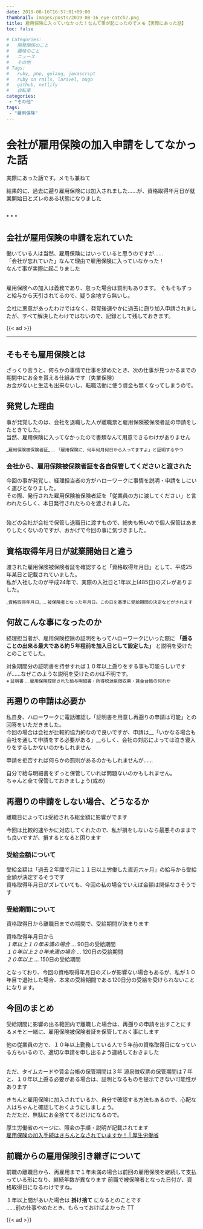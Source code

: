 ```yaml
---
date: 2019-08-16T16:57:01+09:00
thumbnail: images/posts/2019-08-16_eye-catch2.png
title: 雇用保険に入っていなかった！なんて事が起こったのでメモ【実際にあった話】
toc: false

# Categories:
#   開発関係のこと
#   趣味のこと
#   ニュース
#   その他
# Tags:
#   ruby, php, golang, javascript
#   ruby on rails, laravel, hugo
#   github, netlify
#   自転車
categories:
 - "その他"
tags:
 - "雇用保険"
---
```


# 会社が雇用保険の加入申請をしてなかった話

実際にあった話です。メモも兼ねて

結果的に、過去に遡り雇用保険には加入されました……が、資格取得年月日が就業開始日とズレのある状態になりました

<br>
* * *

## 会社が雇用保険の申請を忘れていた

働いている人は当然、雇用保険にはいっていると思うのですが……  
「会社が忘れていた」なんて理由で雇用保険に入っていなかった！  
なんて事が実際に起こりました

<br>
雇用保険への加入は義務であり、怠った場合は罰則もあります。  
そもそもずっと給与から天引されてるので、疑う余地すら無いし。

会社に悪意があったわけではなく、発覚後速やかに過去に遡り加入申請されましたが、すべて解決したわけではないので、記録として残しておきます。

{{< ad >}}

* * *

## そもそも雇用保険とは
ざっくり言うと、何らかの事情で仕事を辞めたとき、次の仕事が見つかるまでの期間中にお金を貰える仕組みです（失業保険）  
お金がないと生活も出来ないし、転職活動に使う資金も無くなってしまうので。

## 発覚した理由

事が発覚したのは、会社を退職した人が離職票と雇用保険被保険者証の申請をしたときでした。  
当然、雇用保険に入ってなかったので書類なんて用意できるわけがありません

<small>
_雇用保険被保険者証_ ... 「雇用保険に、何年何月何日から入ってますよ」と証明するやつ
</small>

### 会社から、雇用保険被保険者証を各自保管してくださいと渡された

今回の事が発覚し、経理担当者の方がハローワークに事情を説明・申請をしにいく運びとなりました。  
その際、発行された雇用保険被保険者証を「従業員の方に渡してください」と言われたらしく、本日発行されたものを渡されました。

<br>
殆どの会社が会社で保管し退職日に渡すもので、紛失も怖いので個人保管はあまりしたくないのですが、おかげで今回の事に気づきました。

## 資格取得年月日が就業開始日と違う

渡された雇用保険被保険者証を確認すると「資格取得年月日」として、平成25年某日と記載されていました。  
私が入社したのが平成24年で、実際の入社日と1年以上(485日)のズレがありました。

<small>
_資格取得年月日_ ... 被保険者となった年月日。この日を基準に受給期間の決定などがされます
</small>

## 何故こんな事になったのか

経理担当者が、雇用保険控除の証明をもってハローワークにいった際に __「遡ることの出来る最大である約５年程前を加入日として設定した」__ と説明を受けたとのことでした。

対象期間分の証明書を持参すれば１０年以上遡りをする事も可能らしいですが……なぜこのような説明を受けたのかは不明です。  
<small>※ 証明書 ... 雇用保険控除された給与明細書・所得税源泉徴収票・賃金台帳の何れか</small>


## 再遡りの申請は必要か

私自身、ハローワークに電話確認し「証明書を用意し再遡りの申請は可能」との回答をいただきました。  
今回の場合は会社が比較的協力的なので良いですが、申請は__「いかなる場合も会社を通して申請をする必要がある」__らしく、会社の対応によっては泣き寝入りをするしかないのかもしれません

申請を拒否すれば何らかの罰則があるのかもしれませんが……

自分で給与明細書をずっと保管していれば問題ないのかもしれません。  
ちゃんと全て保管しておきましょう(戒め)

## 再遡りの申請をしない場合、どうなるか

離職日によっては受給される総金額に影響がでます

今回は比較的速やかに対応してくれたので、私が損をしないなら最悪そのままでも良いですが、損するとなると困ります

### 受給金額について
受給金額は「過去２年間で月に１１日以上労働した直近六ヶ月」の給与から受給金額が決定するそうです  
資格取得年月日がズレていても、今回の私の場合でいえば金額は関係なさそうです

### 受給期間について
資格取得日から離職日までの期間で、受給期間が決まります

資格取得年月日から  
_１年以上１０年未満の場合_ ... 90日の受給期間  
_１０年以上２０年未満の場合_ ... 120日の受給期間  
_２０年以上_ ... 150日の受給期間  

となっており、今回の資格取得年月日のズレが影響ない場合もあるが、私が１０年目で退社した場合、本来の受給期間である120日分の受給を受けられないことになります。

## 今回のまとめ

受給期間に影響の出る範囲内で離職した場合は、再遡りの申請を出すことにするメモと一緒に、雇用保険被保険者証を保管しておく事にします

他の従業員の方で、１０年以上勤務している人で５年前の資格取得日になっている方もいるので、適切な申請を申し出るよう連絡しておきました

<br>
ただ、タイムカードや賃金台帳の保管期間は３年  
源泉徴収票の保管期間は７年と、１０年以上遡る必要がある場合は、証明となるものを提示できない可能性があります  

きちんと雇用保険に加入されているか、自分で確認する方法もあるので、心配な人はちゃんと確認しておくようにしましょう。  
ただただ、無駄にお金捨ててるだけになるので。

厚生労働省のページに、照会の手順・説明が記載されてます  
[雇用保険の加入手続はきちんとなされていますか！ | 厚生労働省](https://www.mhlw.go.jp/stf/seisakunitsuite/bunya/0000147331.html)

## 前職からの雇用保険引き継ぎについて
前職の離職日から、再雇用まで１年未満の場合は前回の雇用保険を継続して支払っている形になり、継続年数が異なります
前職で被保険者となった日付が、資格取得日になるわけですね。

１年以上間があいた場合は __掛け捨て__ になるとのことです  
……前の仕事やめたとき、もらっておけばよかった TT

{{< ad >}}